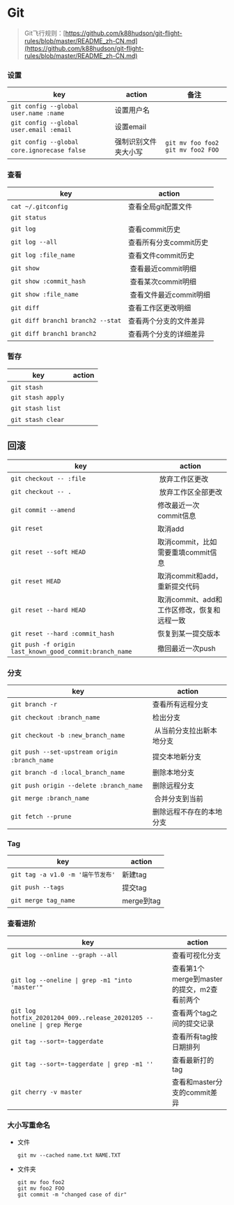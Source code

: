 # Git

> Git飞行规则：[https://github.com/k88hudson/git-flight-rules/blob/master/README_zh-CN.md](https://github.com/k88hudson/git-flight-rules/blob/master/README_zh-CN.md)

### 设置
key | action | 备注
-- | -- | --
`git config --global user.name :name` | 设置用户名
`git config --global user.email :email` | 设置email
`git config --global core.ignorecase false` | 强制识别文件夹大小写 | `git mv foo foo2` `git mv foo2 FOO`

### 查看
key | action
-- | --
`cat ~/.gitconfig` | 查看全局git配置文件
`git status` | 
`git log` | 查看commit历史
`git log --all` | 查看所有分支commit历史
`git log :file_name` | 查看文件commit历史
`git show` | 查看最近commit明细
`git show :commit_hash` | 查看某次commit明细
`git show :file_name` | 查看文件最近commit明细
`git diff` | 查看工作区更改明细
`git diff branch1 branch2 --stat` | 查看两个分支的文件差异
`git diff branch1 branch2` | 查看两个分支的详细差异

### 暂存 
key | action
-- | --
`git stash` | 
`git stash apply` |
`git stash list` |
`git stash clear` |

## 回滚 
key | action
-- | --
`git checkout -- :file` | 放弃工作区更改
`git checkout -- .` | 放弃工作区全部更改
`git commit --amend` | 修改最近一次commit信息
`git reset` | 取消add
`git reset --soft HEAD` | 取消commit，比如需要重填commit信息
`git reset HEAD` | 取消commit和add，重新提交代码
`git reset --hard HEAD` | 取消commit、add和工作区修改，恢复和远程一致
`git reset --hard :commit_hash` | 恢复到某一提交版本
`git push -f origin last_known_good_commit:branch_name` | 撤回最近一次push

### 分支
key | action
-- | --
`git branch -r` | 查看所有远程分支
`git checkout :branch_name` | 检出分支
`git checkout -b :new_branch_name` | 从当前分支拉出新本地分支
`git push --set-upstream origin :branch_name` | 提交本地新分支
`git branch -d :local_branch_name` | 删除本地分支
`git push origin --delete :branch_name` | 删除远程分支
`git merge :branch_name` | 合并分支到当前
`git fetch --prune` | 删除远程不存在的本地分支

### Tag
key | action 
-- | --
`git tag -a v1.0 -m '端午节发布'` | 新建tag
`git push --tags` | 提交tag
`git merge tag_name` | merge到tag

### 查看进阶
key | action
-- | --
`git log --online --graph --all` | 查看可视化分支
`git log --oneline \| grep -m1 "into 'master'"` | 查看第1个merge到master的提交，m2查看前两个
`git log hotfix_20201204_009..release_20201205 --oneline \| grep Merge` | 查看两个tag之间的提交记录
`git tag --sort=-taggerdate` | 查看所有tag按日期排列
`git tag --sort=-taggerdate \| grep -m1 ''` | 查看最新打的tag
`git cherry -v master` | 查看和master分支的commit差异

### 大小写重命名
- 文件
  ```
  git mv --cached name.txt NAME.TXT
  ```
- 文件夹
  ```
  git mv foo foo2
  git mv foo2 FOO
  git commit -m "changed case of dir"
  ```
